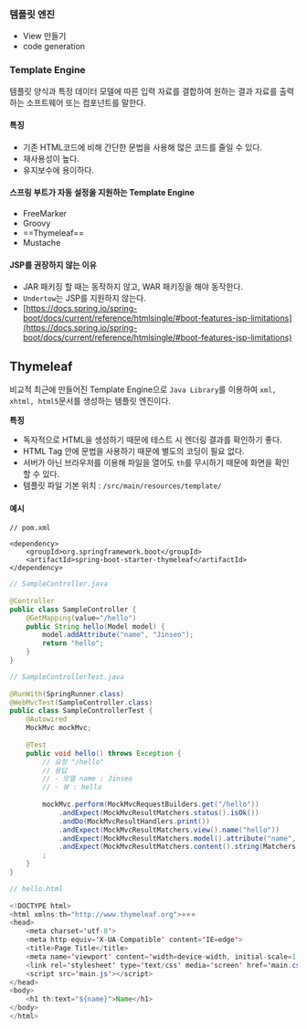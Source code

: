 ### 템플릿 엔진
- View 만들기
- code generation

### **Template Engine**

템플릿 양식과 특정 데이터 모델에 따른 입력 자료를 결합하여 원하는 결과 자료를 출력하는 소프트웨어 또는 컴포넌트를 말한다.

#### **특징**
- 기존 HTML코드에 비해 간단한 문법을 사용해 많은 코드를 줄일 수 있다.
- 재사용성이 높다.
- 유지보수에 용이하다.


#### **스프링 부트가 자동 설정을[]() 지원하는 Template Engine**
- FreeMarker
- Groovy
- ==Thymeleaf==
- Mustache

#### JSP를 권장하지 않는 이유

- JAR 패키징 할 때는 동작하지 않고, WAR 패키징을 해야 동작한다.
- `Undertow`는 JSP를 지원하지 않는다.
- [https://docs.spring.io/spring-boot/docs/current/reference/htmlsingle/#boot-features-jsp-limitations](https://docs.spring.io/spring-boot/docs/current/reference/htmlsingle/#boot-features-jsp-limitations)

## Thymeleaf

비교적 최근에 만들어진 Template Engine으로 `Java Library`를 이용하여 `xml, xhtml, html5`문서를 생성하는 템플릿 엔진이다.

**특징**

- 독자적으로 HTML을 생성하기 때문에 테스트 시 렌더링 결과를 확인하기 좋다.
- HTML Tag 안에 문법을 사용하기 때문에 별도의 코딩이 필요 없다.
- 서버가 아닌 브라우저를 이용해 파일을 열어도 `th`를 무시하기 때문에 화면을 확인 할 수 있다.
- 템플릿 파일 기본 위치 : `/src/main/resources/template/`


#### 예시
```
// pom.xml
 
<dependency>
    <groupId>org.springframework.boot</groupId>
    <artifactId>spring-boot-starter-thymeleaf</artifactId>
</dependency>
```


```java
// SampleController.java
 
@Controller
public class SampleController {
    @GetMapping(value="/hello")
    public String hello(Model model) {
        model.addAttribute("name", "Jinseo");
        return "hello";
    }   
}
```

```java
// SampleControllerTest.java
 
@RunWith(SpringRunner.class)
@WebMvcTest(SampleController.class)
public class SampleControllerTest {
    @Autowired
    MockMvc mockMvc;
 
    @Test
    public void hello() throws Exception {
        // 요청 "/hello"
        // 응답
        // - 모델 name : Jinseo
        // - 뷰 : hello
 
        mockMvc.perform(MockMvcRequestBuilders.get("/hello"))
            .andExpect(MockMvcResultMatchers.status().isOk())
            .andDo(MockMvcResultHandlers.print())
            .andExpect(MockMvcResultMatchers.view().name("hello"))
            .andExpect(MockMvcResultMatchers.model().attribute("name", "Jinseo"))
            .andExpect(MockMvcResultMatchers.content().string(Matchers.containsString("Jinseo")))
        ;
    }
}
```

```java
// hello.html
 
<!DOCTYPE html>
<html xmlns:th="http://www.thymeleaf.org">⭐⭐⭐
<head>
    <meta charset='utf-8'>
    <meta http-equiv='X-UA-Compatible' content='IE=edge'>
    <title>Page Title</title>
    <meta name='viewport' content='width=device-width, initial-scale=1'>
    <link rel='stylesheet' type='text/css' media='screen' href='main.css'>
    <script src='main.js'></script>
</head>
<body>
    <h1 th:text="${name}">Name</h1>
</body>
</html>
```
